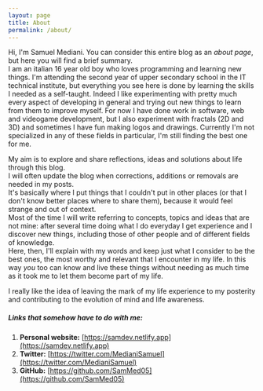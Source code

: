 ```yaml
---
layout: page
title: About
permalink: /about/
---
```


Hi, I'm Samuel Mediani. You can consider this entire blog as an *about page*, but here you will find a brief summary. <br>
I am an italian 16 year old boy who loves programming and learning new things.
I'm attending the second year of upper secondary school in the IT technical institute, but everything you see here is done by learning the skills I needed as a self-taught.
Indeed I like experimenting with pretty much every aspect of developing in general and trying out new things to learn from them to improve myself.
For now I have done work in software, web and videogame development, but I also experiment with fractals (2D and 3D) and sometimes I have fun making logos and drawings.
Currently I'm not specialized in any of these fields in particular, I'm still finding the best one for me. <br>

My aim is to explore and share reflections, ideas and solutions about life through this blog. <br>
I will often update the blog when corrections, additions or removals are needed in my posts. <br>
It's basically where I put things that I couldn't put in other places (or that I don't know better places where to share them), because it would feel strange and out of context. <br>
Most of the time I will write referring to concepts, topics and ideas that are not mine: after several time doing what I do everyday I get experience and I discover new things, including those of other people and of different fields of knowledge. <br>
Here, then, I'll explain with my words and keep just what I consider to be the best ones, the most worthy and relevant that I encounter in my life. In this way *you* too can know and live these things without needing as much time as it took me to let them become part of my life.

I really like the idea of leaving the mark of my life experience to my posterity and contributing to the evolution of mind and life awareness.

##### Links that somehow have to do with me:
1. **Personal website:** [https://samdev.netlify.app](https://samdev.netlify.app)
2. **Twitter:** [https://twitter.com/MedianiSamuel](https://twitter.com/MedianiSamuel)
3. **GitHub:** [https://github.com/SamMed05](https://github.com/SamMed05)
